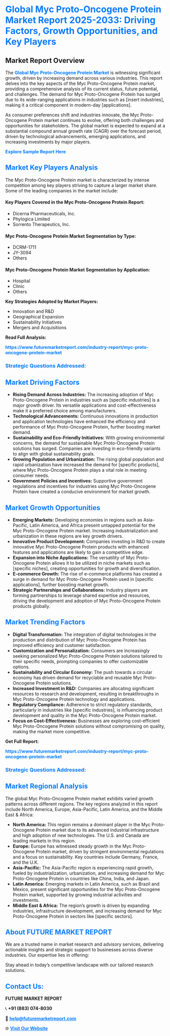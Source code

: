 <h1 style="color: #007BFF;">Global Myc Proto-Oncogene Protein Market Report 2025-2033: Driving Factors, Growth Opportunities, and Key Players</h1>

<section id="overview">
<h2>Market Report Overview</h2>
<p>The <a href="https://www.futuremarketreport.com/industry-report/myc-proto-oncogene-protein-market" style="color: #007BFF; text-decoration: none;"><strong>Global Myc Proto-Oncogene Protein Market</strong></a> is witnessing significant growth, driven by increasing demand across various industries. This report delves into the key aspects of the Myc Proto-Oncogene Protein market, providing a comprehensive analysis of its current status, future potential, and challenges. The demand for Myc Proto-Oncogene Protein has surged due to its wide-ranging applications in industries such as [insert industries], making it a critical component in modern-day [applications].</p>
<p>As consumer preferences shift and industries innovate, the Myc Proto-Oncogene Protein market continues to evolve, offering both challenges and opportunities for stakeholders. The global market is expected to expand at a substantial compound annual growth rate (CAGR) over the forecast period, driven by technological advancements, emerging applications, and increasing investments by major players.</p>
</section>

<section id="overview">
<p><a href="https://www.futuremarketreport.com/request-sample/reportId=52821" style="color: #007BFF; text-decoration: none;"><strong>Explore Sample Report Here</strong></a></p>
</section>

<section id="key-players">
<h2 style="color: #007BFF;">Market Key Players Analysis</h2>
<p>The Myc Proto-Oncogene Protein market is characterized by intense competition among key players striving to capture a larger market share. Some of the leading companies in the market include:</p>
<h4>Key Players Covered in the Myc Proto-Oncogene Protein Report:</h4>
<ul><li>Dicerna Pharmaceuticals, Inc.</li><li>Phylogica Limited</li><li>Sorrento Therapeutics, Inc.</li></ul>
<h4>Myc Proto-Oncogene Protein Market Segmentation by Type:</h4>
<ul><li>DCRM-1711</li><li>JY-3094</li><li>Others</li></ul>

<h4>Myc Proto-Oncogene Protein Market Segmentation by Application:</h4>
<ul><li>Hospital</li><li>Clinic</li><li>Others</li></ul>
<p><strong>Key Strategies Adopted by Market Players:</strong></p>
<ul>
<li>Innovation and R&D</li>
<li>Geographical Expansion</li>
<li>Sustainability Initiatives</li>
<li>Mergers and Acquisitions</li>
</ul>
</section>

<section>
<p><strong>Read Full Analysis: </strong></p><a href="https://www.futuremarketreport.com/industry-report/myc-proto-oncogene-protein-market" style="color: #007BFF; text-decoration: none;"><strong>https://www.futuremarketreport.com/industry-report/myc-proto-oncogene-protein-market</strong></a>
<h3 style="color: #007BFF;">Strategic Questions Addressed:</h3>
</section>

<section id="driving-factors">
<h2 style="color: #007BFF;">Market Driving Factors</h2>
<ul>
<li><strong>Rising Demand Across Industries:</strong> The increasing adoption of Myc Proto-Oncogene Protein in industries such as [specific industries] is a major growth driver. Its versatile applications and cost-effectiveness make it a preferred choice among manufacturers.</li>
<li><strong>Technological Advancements:</strong> Continuous innovations in production and application technologies have enhanced the efficiency and performance of Myc Proto-Oncogene Protein, further boosting market demand.</li>
<li><strong>Sustainability and Eco-Friendly Initiatives:</strong> With growing environmental concerns, the demand for sustainable Myc Proto-Oncogene Protein solutions has surged. Companies are investing in eco-friendly variants to align with global sustainability goals.</li>
<li><strong>Growing Population and Urbanization:</strong> The rising global population and rapid urbanization have increased the demand for [specific products], where Myc Proto-Oncogene Protein plays a vital role in meeting consumer needs.</li>
<li><strong>Government Policies and Incentives:</strong> Supportive government regulations and incentives for industries using Myc Proto-Oncogene Protein have created a conducive environment for market growth.</li>
</ul>
</section>

<section id="growth-opportunities">
<h2 style="color: #007BFF;">Market Growth Opportunities</h2>
<ul>
<li><strong>Emerging Markets:</strong> Developing economies in regions such as Asia-Pacific, Latin America, and Africa present untapped potential for the Myc Proto-Oncogene Protein market. Increasing industrialization and urbanization in these regions are key growth drivers.</li>
<li><strong>Innovative Product Development:</strong> Companies investing in R&D to create innovative Myc Proto-Oncogene Protein products with enhanced features and applications are likely to gain a competitive edge.</li>
<li><strong>Expansion into Niche Applications:</strong> The versatility of Myc Proto-Oncogene Protein allows it to be utilized in niche markets such as [specific niches], creating opportunities for growth and diversification.</li>
<li><strong>E-commerce Growth:</strong> The rise of e-commerce platforms has created a surge in demand for Myc Proto-Oncogene Protein used in [specific applications], further boosting market growth.</li>
<li><strong>Strategic Partnerships and Collaborations:</strong> Industry players are forming partnerships to leverage shared expertise and resources, driving the development and adoption of Myc Proto-Oncogene Protein products globally.</li>
</ul>
</section>

<section id="trending-factors">
<h2 style="color: #007BFF;">Market Trending Factors</h2>
<ul>
<li><strong>Digital Transformation:</strong> The integration of digital technologies in the production and distribution of Myc Proto-Oncogene Protein has improved efficiency and customer satisfaction.</li>
<li><strong>Customization and Personalization:</strong> Consumers are increasingly seeking personalized Myc Proto-Oncogene Protein solutions tailored to their specific needs, prompting companies to offer customizable options.</li>
<li><strong>Sustainability and Circular Economy:</strong> The push towards a circular economy has driven demand for recyclable and reusable Myc Proto-Oncogene Protein solutions.</li>
<li><strong>Increased Investment in R&D:</strong> Companies are allocating significant resources to research and development, resulting in breakthroughs in Myc Proto-Oncogene Protein technology and applications.</li>
<li><strong>Regulatory Compliance:</strong> Adherence to strict regulatory standards, particularly in industries like [specific industries], is influencing product development and quality in the Myc Proto-Oncogene Protein market.</li>
<li><strong>Focus on Cost-Effectiveness:</strong> Businesses are exploring cost-efficient Myc Proto-Oncogene Protein solutions without compromising on quality, making the market more competitive.</li>
</ul>
</section>

<section>
<p><strong>Get Full Report: </strong></p><a href="https://www.futuremarketreport.com/industry-report/myc-proto-oncogene-protein-market" style="color: #007BFF; text-decoration: none;"><strong>https://www.futuremarketreport.com/industry-report/myc-proto-oncogene-protein-market</strong></a>
<h3 style="color: #007BFF;">Strategic Questions Addressed:</h3>
</section>


<section id="regional-analysis">
<h2 style="color: #007BFF;">Market Regional Analysis</h2>
<p>The global Myc Proto-Oncogene Protein market exhibits varied growth patterns across different regions. The key regions analyzed in this report include North America, Europe, Asia-Pacific, Latin America, and the Middle East & Africa:</p>
<ul>
<li><strong>North America:</strong> This region remains a dominant player in the Myc Proto-Oncogene Protein market due to its advanced industrial infrastructure and high adoption of new technologies. The U.S. and Canada are leading markets in this region.</li>
<li><strong>Europe:</strong> Europe has witnessed steady growth in the Myc Proto-Oncogene Protein market, driven by stringent environmental regulations and a focus on sustainability. Key countries include Germany, France, and the U.K.</li>
<li><strong>Asia-Pacific:</strong> The Asia-Pacific region is experiencing rapid growth, fueled by industrialization, urbanization, and increasing demand for Myc Proto-Oncogene Protein in countries like China, India, and Japan.</li>
<li><strong>Latin America:</strong> Emerging markets in Latin America, such as Brazil and Mexico, present significant opportunities for the Myc Proto-Oncogene Protein market, supported by growing industrial activities and investments.</li>
<li><strong>Middle East & Africa:</strong> The region’s growth is driven by expanding industries, infrastructure development, and increasing demand for Myc Proto-Oncogene Protein in sectors like [specific sectors].</li>
</ul>
</section>

<footer>
<h2 style="color: #007BFF;">About FUTURE MARKET REPORT</h2>
<p>We are a trusted name in market research and advisory services, delivering actionable insights and strategic support to businesses across diverse industries. Our expertise lies in offering:</p>

<p>Stay ahead in today’s competitive landscape with our tailored research solutions.</p>

<h2 style="color: #007BFF;">Contact Us:</h2>
<p><strong>FUTURE MARKET REPORT</strong></p>
<p>📞 <strong>+91 (883) 074-8030</strong></p>
<p>📧 <strong><a href="mailto:help@futuremarketreport.com" style="color: #007BFF;">help@futuremarketreport.com</a></strong></p>
<p>🌐 <strong><a href="https://www.futuremarketreport.com/" style="color: #007BFF;">Visit Our Website</a></strong></p>
</footer>